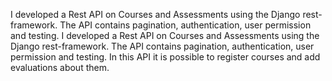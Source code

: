 I developed a Rest API on Courses and Assessments using the Django rest-framework. The API contains pagination, authentication, user permission and testing.
I developed a Rest API on Courses and Assessments using the Django rest-framework. The API contains pagination, authentication, user permission and testing.
In this API it is possible to register courses and add evaluations about them.
